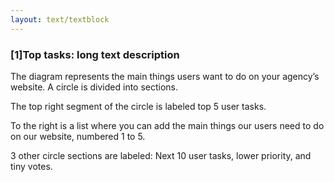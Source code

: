 ```yaml
---
layout: text/textblock
---
```

### [1]Top tasks: long text description 

The diagram represents the main things users want to do on your agency’s website.
A circle is divided into sections. 

The top right segment of the circle is labeled top 5 user tasks. 

To the right is a list where you can add the main things our users need to do on our website, numbered 1 to 5.

3 other circle sections are labeled: Next 10 user tasks, lower priority, and tiny votes.
